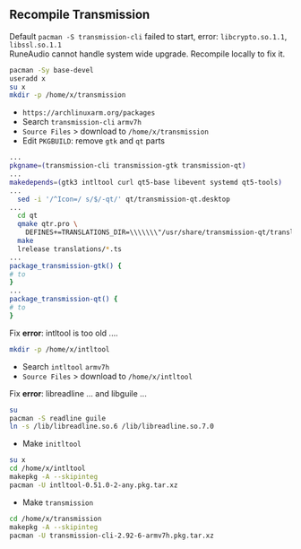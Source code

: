Recompile Transmission
--- 
Default `pacman -S transmission-cli` failed to start, error: `libcrypto.so.1.1`, `libssl.so.1.1`  
RuneAudio cannot handle system wide upgrade.
Recompile locally to fix it.  

```sh
pacman -Sy base-devel
useradd x
su x
mkdir -p /home/x/transmission
```

- `https://archlinuxarm.org/packages`  
- Search `transmission-cli` `armv7h`  
- `Source Files` > download to `/home/x/transmission` 
- Edit `PKGBUILD`: remove `gtk` and `qt` parts
```sh
...
pkgname=(transmission-cli transmission-gtk transmission-qt)
...
makedepends=(gtk3 intltool curl qt5-base libevent systemd qt5-tools)
...
  sed -i '/^Icon=/ s/$/-qt/' qt/transmission-qt.desktop
...
  cd qt
  qmake qtr.pro \
    DEFINES+=TRANSLATIONS_DIR=\\\\\\\"/usr/share/transmission-qt/translations\\\\\\\"
  make
  lrelease translations/*.ts
...
package_transmission-gtk() {
# to
}
...
package_transmission-qt() {
# to
}
```  

Fix **error**: intltool is too old ....
```sh
mkdir -p /home/x/intltool
```

- Search `intltool` `armv7h`  
- `Source Files` > download to `/home/x/intltool` 

Fix **error**: libreadline ... and libguile ...   
```sh
su
pacman -S readline guile
ln -s /lib/libreadline.so.6 /lib/libreadline.so.7.0
```

- Make `initltool`
```sh
su x
cd /home/x/intltool
makepkg -A --skipinteg
pacman -U intltool-0.51.0-2-any.pkg.tar.xz
```
- Make `transmission`
```sh
cd /home/x/transmission
makepkg -A --skipinteg
pacman -U transmission-cli-2.92-6-armv7h.pkg.tar.xz
```
